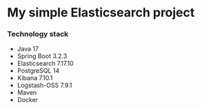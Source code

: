 # My simple Elasticsearch project

### Technology stack

* Java 17
* Spring Boot 3.2.3
* Elasticsearch 7.17.10
* PostgreSQL 14
* Kibana 7.10.1
* Logstash-OSS 7.9.1
* Maven
* Docker
